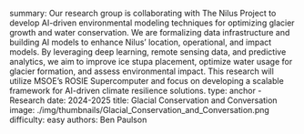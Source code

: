summary: Our research group is collaborating with The Nilus Project to develop AI-driven environmental modeling techniques for optimizing glacier growth and water conservation. We are formalizing data infrastructure and building AI models to enhance Nilus’ location, operational, and impact models. By leveraging deep learning, remote sensing data, and predictive analytics, we aim to improve ice stupa placement, optimize water usage for glacier formation, and assess environmental impact. This research will utilize MSOE’s ROSIE Supercomputer and focus on developing a scalable framework for AI-driven climate resilience solutions.
type: anchor - Research
date: 2024-2025
title: Glacial Conservation and Conversation
image: ./img/thumbnails/Glacial_Conservation_and_Conversation.png
difficulty: easy
authors: Ben Paulson
